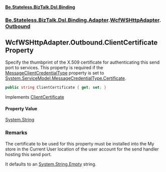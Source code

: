 #### [Be.Stateless.BizTalk.Dsl.Binding](README.md 'README')
### [Be.Stateless.BizTalk.Dsl.Binding.Adapter](Be.Stateless.BizTalk.Dsl.Binding.Adapter.md 'Be.Stateless.BizTalk.Dsl.Binding.Adapter').[WcfWSHttpAdapter](WcfWSHttpAdapter.md 'Be.Stateless.BizTalk.Dsl.Binding.Adapter.WcfWSHttpAdapter').[Outbound](WcfWSHttpAdapter.Outbound.md 'Be.Stateless.BizTalk.Dsl.Binding.Adapter.WcfWSHttpAdapter.Outbound')

## WcfWSHttpAdapter.Outbound.ClientCertificate Property

Specify the thumbprint of the X.509 certificate for authenticating this send port to services. This property is
required if the [MessageClientCredentialType](WcfWSHttpAdapter_TAddress,TConfig_.MessageClientCredentialType.md 'Be.Stateless.BizTalk.Dsl.Binding.Adapter.WcfWSHttpAdapter<TAddress,TConfig>.MessageClientCredentialType') property is set to
[System.ServiceModel.MessageCredentialType.Certificate](https://docs.microsoft.com/en-us/dotnet/api/System.ServiceModel.MessageCredentialType.Certificate 'System.ServiceModel.MessageCredentialType.Certificate').

```csharp
public string ClientCertificate { get; set; }
```

Implements [ClientCertificate](IAdapterConfigClientCertificate.ClientCertificate.md 'Be.Stateless.BizTalk.Dsl.Binding.Adapter.IAdapterConfigClientCertificate.ClientCertificate')

#### Property Value
[System.String](https://docs.microsoft.com/en-us/dotnet/api/System.String 'System.String')

### Remarks

The certificate to be used for this property must be installed into the My store in the Current User location of
the user account for the send handler hosting this send port.

It defaults to an [System.String.Empty](https://docs.microsoft.com/en-us/dotnet/api/System.String.Empty 'System.String.Empty') string.